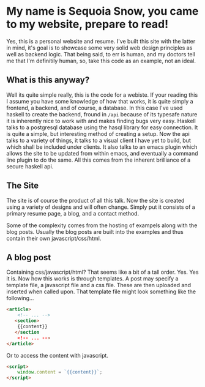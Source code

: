 # My name is Sequoia Snow, you came to my website, prepare to read!

Yes, this is a personal website and resume. I've built this site with
the latter in mind, it's goal is to showcase some very solid web 
design principles as well as backend logic. That being said, to err is
human, and my doctors tell me that I'm definitily human, so, take this
code as an example, not an ideal. 

## What is this anyway?

Well its quite simple really, this is the code for a webiste. If your
reading this I assume you have some knowledge of how that works, it 
is quite simply a frontend, a backend, and of course, a database.
In this case I've used haskell to create the backend, fround in `/api`
because of its typesafe nature it is inherently nice to work with and
makes finding bugs very easy. Haskell talks to a postgresql database
using the hasql library for easy connection. It is quite a simple, 
but interesting method of creating a setup. Now the api talks to
a variety of things, it talks to a visual client I have yet to build,
but which shall be included under clients. It also talks to an emacs
plugin which allows the site to be updated from within emacs, and 
eventually a command line plugin to do the same. All this comes
from the inherent brilliance of a secure haskell api.

## The Site

The site is of course the product of all this talk. Now the site is 
created using a variety of designs and will often change. Simply put
it consists of a primary resume page, a blog, and a contact method. 

Some of the complexity comes from the hosting of exampels along with
the blog posts. Usually the blog posts are built into the examples 
and thus contain their own javascript/css/html. 

## A blog post

Containing css/javascript/html? That seems like a bit of a tall order.
Yes. Yes it is. Now how this works is through templates. A post may
specify a template file, a javascript file and a css file. These are
then uploaded and inserted when called upon. That template file might
look something like the following...

```html
<article>
    <!-- ... -->
   <section> 
    {{content}}
   </section
    <!-- ... -->
</article>
```

Or to access the content with javascript.

```html
<script>
    window.content = `{{content}}`;
</script>
```



 






